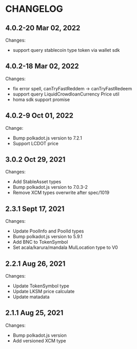 # CHANGELOG

## 4.0.2-20 Mar 02, 2022
Changes:
  - support query stablecoin type token via wallet sdk

## 4.0.2-18 Mar 02, 2022
Changes:
  - fix error spell, canTryFastReddem -> canTryFastRedeem
  - support query LiquidCrowdloanCurrency Price util
  - homa sdk support promise

## 4.0.2-9 Oct 01, 2022
Change:
  - Bump polkadot.js version to 7.2.1
  - Support LCDOT price

## 3.0.2 Oct 29, 2021
Changes:
  - Add StableAsset types
  - Bump polkadot.js version to 7.0.3-2
  - Remove XCM types overwrite after spec/1019

## 2.3.1 Sept 17, 2021
Changes:
- Update PoolInfo and PoolId types
- Bump polkadot.js version to 5.9.1
- Add BNC to TokenSymbol
- Set acala/karura/mandala MulLocation type to V0

## 2.2.1 Aug 26, 2021

Changes:

- Update TokenSymbol type
- Update LKSM price calculate
- Update matadata

## 2.1.1 Aug 25, 2021

Changes:

- Bump polkadot.js version
- Add versioned XCM type

